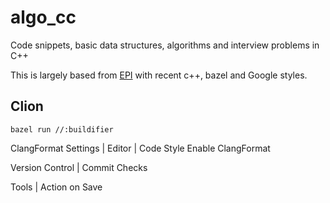 # algo_cc

Code snippets, basic data structures, algorithms and interview problems in C++

This is largely based from [EPI](https://elementsofprogramminginterviews.com/) with recent c++, bazel and Google styles.

## Clion

```
bazel run //:buildifier
```

ClangFormat
Settings | Editor | Code Style
Enable ClangFormat

Version Control | Commit Checks

Tools | Action on Save